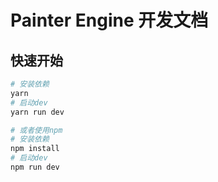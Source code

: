 # Painter Engine 开发文档

## 快速开始

```bash
# 安装依赖
yarn
# 启动dev
yarn run dev

# 或者使用npm
# 安装依赖
npm install
# 启动dev
npm run dev
```
